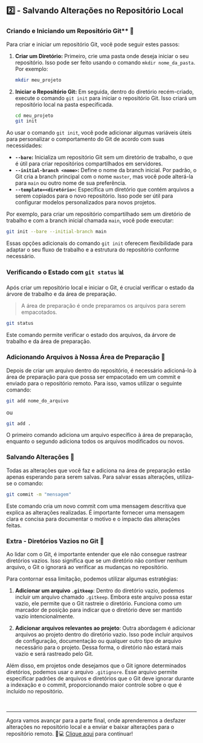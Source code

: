 ## 2️⃣ - Salvando Alterações no Repositório Local

### Criando e Iniciando um Repositório Git** 🚀

Para criar e iniciar um repositório Git, você pode seguir estes passos:

1. **Criar um Diretório:** Primeiro, crie uma pasta onde deseja iniciar o seu repositório. Isso pode ser feito usando o comando `mkdir nome_da_pasta`. Por exemplo:
   ```bash
   mkdir meu_projeto
   ```

2. **Iniciar o Repositório Git:** Em seguida, dentro do diretório recém-criado, execute o comando `git init` para iniciar o repositório Git. Isso criará um repositório local na pasta especificada.
   ```bash
   cd meu_projeto
   git init
   ```

Ao usar o comando `git init`, você pode adicionar algumas variáveis úteis para personalizar o comportamento do Git de acordo com suas necessidades:

- **`--bare`:** Inicializa um repositório Git sem um diretório de trabalho, o que é útil para criar repositórios compartilhados em servidores.
- **`--initial-branch <nome>`:** Define o nome da branch inicial. Por padrão, o Git cria a branch principal com o nome `master`, mas você pode alterá-la para `main` ou outro nome de sua preferência.
- **`--template=<diretório>`:** Especifica um diretório que contém arquivos a serem copiados para o novo repositório. Isso pode ser útil para configurar modelos personalizados para novos projetos.

Por exemplo, para criar um repositório compartilhado sem um diretório de trabalho e com a branch inicial chamada `main`, você pode executar:
```bash
git init --bare --initial-branch main
```

Essas opções adicionais do comando `git init` oferecem flexibilidade para adaptar o seu fluxo de trabalho e a estrutura do repositório conforme necessário.

### Verificando o Estado com ``git status`` 📊

Após criar um repositório local e iniciar o Git, é crucial verificar o estado da árvore de trabalho e da área de preparação.

> A área de preparação é onde preparamos os arquivos para serem empacotados.

```bash
git status
```

Este comando permite verificar o estado dos arquivos, da árvore de trabalho e da área de preparação.

###  Adicionando Arquivos à Nossa Área de Preparação 📁

Depois de criar um arquivo dentro do repositório, é necessário adicioná-lo à área de preparação para que possa ser empacotado em um commit e enviado para o repositório remoto. Para isso, vamos utilizar o seguinte comando:

```bash
git add nome_do_arquivo 
```
ou
```bash
git add .
```

O primeiro comando adiciona um arquivo específico à área de preparação, enquanto o segundo adiciona todos os arquivos modificados ou novos.

### Salvando Alterações 💾

Todas as alterações que você faz e adiciona na área de preparação estão apenas esperando para serem salvas. Para salvar essas alterações, utiliza-se o comando:

```bash
git commit -m "mensagem"
```

Este comando cria um novo commit com uma mensagem descritiva que explica as alterações realizadas. É importante fornecer uma mensagem clara e concisa para documentar o motivo e o impacto das alterações feitas.

### Extra - Diretórios Vazios no Git 📁

Ao lidar com o Git, é importante entender que ele não consegue rastrear diretórios vazios. Isso significa que se um diretório não contiver nenhum arquivo, o Git o ignorará ao verificar as mudanças no repositório.

Para contornar essa limitação, podemos utilizar algumas estratégias:

1. **Adicionar um arquivo `.gitkeep`**: Dentro do diretório vazio, podemos incluir um arquivo chamado `.gitkeep`. Embora este arquivo possa estar vazio, ele permite que o Git rastreie o diretório. Funciona como um marcador de posição para indicar que o diretório deve ser mantido vazio intencionalmente.

2. **Adicionar arquivos relevantes ao projeto**: Outra abordagem é adicionar arquivos ao projeto dentro do diretório vazio. Isso pode incluir arquivos de configuração, documentação ou qualquer outro tipo de arquivo necessário para o projeto. Dessa forma, o diretório não estará mais vazio e será rastreado pelo Git.

Além disso, em projetos onde desejamos que o Git ignore determinados diretórios, podemos usar o arquivo `.gitignore`. Esse arquivo permite especificar padrões de arquivos e diretórios que o Git deve ignorar durante a indexação e o commit, proporcionando maior controle sobre o que é incluído no repositório.

<br>

____

Agora vamos avançar para a parte final, onde aprenderemos a desfazer alterações no repositório local e a enviar e baixar alterações para o repositório remoto. 🔄💻 [Clique aqui](resumo3-2.md) para continuar!